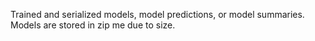Trained and serialized models, model predictions, or model summaries.
Models are stored in zip me due to size.